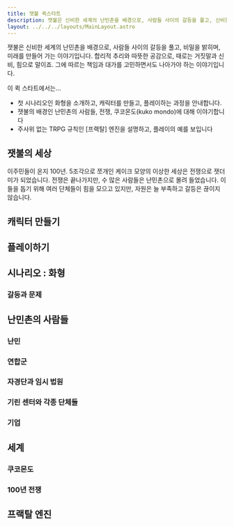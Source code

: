 ```yaml
---
title: 잿불 퀵스타트
description: 잿불은 신비한 세계의 난민촌을 배경으로, 사람들 사이의 갈등을 풀고, 신비한 비밀을 밝혀나가는 이야기입니다.
layout: ../../../layouts/MainLayout.astro
---
```


잿불은 신비한 세계의 난민촌을 배경으로, 사람들 사이의 갈등을 풀고, 비밀을 밝히며, 미래를 만들어 가는 이야기입니다. 합리적 추리와 따뜻한 공감으로, 때로는 거짓말과 신비, 힘으로 말이죠. 그에 따르는 책임과 대가를 고민하면서도 나아가야 하는 이야기입니다.

이 퀵 스타트에서는...

- 첫 시나리오인 화형을 소개하고, 캐릭터를 만들고, 플레이하는 과정을 안내합니다.
- 잿불의 배경인 난민촌의 사람들, 전쟁, 쿠코몬도(kuko mondo)에 대해 이야기합니다
- 주사위 없는 TRPG 규칙인 [프랙탈] 엔진을 설명하고, 플레이의 예를 보입니다

## 잿불의 세상

이주민들이 온지 100년. 5조각으로 쪼개인 케이크 모양의 이상한 세상은 전쟁으로 잿더미가 되었습니다. 전쟁은 끝나가지만, 수 많은 사람들은 난민촌으로 몰려 들었습니다. 이들을 돕기 위해 여러 단체들이 힘을 모으고 있지만, 자원은 늘 부족하고 갈등은 끊이지 않습니다.

## 캐릭터 만들기

## 플레이하기

## 시나리오 : 화형

### 갈등과 문제


## 난민촌의 사람들

### 난민

### 연합군

### 자경단과 임시 법원

### 기린 센터와 각종 단체들

### 기업

## 세계

### 쿠코몬도

### 100년 전쟁

## 프랙탈 엔진